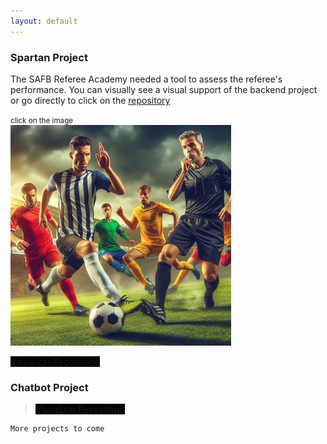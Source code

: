 ```yaml
---
layout: default
---
```


### Spartan Project

The SAFB Referee Academy needed a tool to assess the referee's performance.
You can visually see a visual support of the backend project or go directly to click on the [repository](https://github.com/KamiALK/spartanv2)

<div>
<small>click on the image</small> <br />  
<a href = "https://kamialk.github.io/KamiDev/another-page.html"><img src='./images/index/spartan.jpeg' alt='spartan' style="width:70%"/></a>
</div>

<a href="https://github.com/KamiALK" class="btn" style="background-color: #000000;">Visualizar Repositorio</a>

### Chatbot Project

> <a href="https://github.com/KamiALK" class="btn" style="background-color: #000000;">Visualizar Repositorio</a>

```
More projects to come
```
